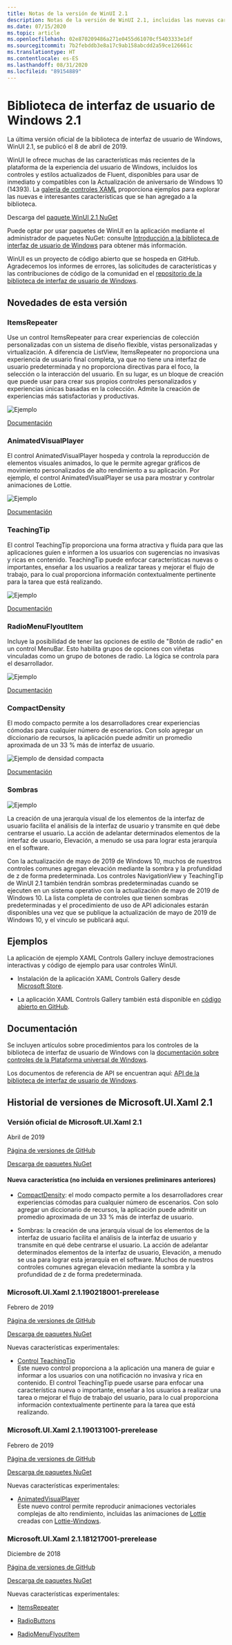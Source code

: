 ```yaml
---
title: Notas de la versión de WinUI 2.1
description: Notas de la versión de WinUI 2.1, incluidas las nuevas características y correcciones de errores.
ms.date: 07/15/2020
ms.topic: article
ms.openlocfilehash: 02e870209486a271e0455d61070cf5403333e1df
ms.sourcegitcommit: 7b2febddb3e8a17c9ab158abcdd2a59ce126661c
ms.translationtype: HT
ms.contentlocale: es-ES
ms.lasthandoff: 08/31/2020
ms.locfileid: "89154889"
---
```

# <a name="windows-ui-library-21"></a>Biblioteca de interfaz de usuario de Windows 2.1

La última versión oficial de la biblioteca de interfaz de usuario de Windows, WinUI 2.1, se publicó el 8 de abril de 2019. 

WinUI le ofrece muchas de las características más recientes de la plataforma de la experiencia del usuario de Windows, incluidos los controles y estilos actualizados de Fluent, disponibles para usar de inmediato y compatibles con la Actualización de aniversario de Windows 10 (14393). La [galería de controles XAML](/windows/uwp/design/controls-and-patterns/#xaml-controls-gallery) proporciona ejemplos para explorar las nuevas e interesantes características que se han agregado a la biblioteca.

Descarga del [paquete WinUI 2.1 NuGet](https://www.nuget.org/packages/Microsoft.UI.Xaml/2.1.190405004)

Puede optar por usar paquetes de WinUI en la aplicación mediante el administrador de paquetes NuGet: consulte [Introducción a la biblioteca de interfaz de usuario de Windows](/uwp/toolkits/winui/getting-started) para obtener más información.

WinUI es un proyecto de código abierto que se hospeda en GitHub. Agradecemos los informes de errores, las solicitudes de características y las contribuciones de código de la comunidad en el [repositorio de la biblioteca de interfaz de usuario de Windows](https://aka.ms/winui).

## <a name="whats-new-in-this-release"></a>Novedades de esta versión

### <a name="itemsrepeater"></a>ItemsRepeater

Use un control ItemsRepeater para crear experiencias de colección personalizadas con un sistema de diseño flexible, vistas personalizadas y virtualización.
A diferencia de ListView, ItemsRepeater no proporciona una experiencia de usuario final completa, ya que no tiene una interfaz de usuario predeterminada y no proporciona directivas para el foco, la selección o la interacción del usuario. En su lugar, es un bloque de creación que puede usar para crear sus propios controles personalizados y experiencias únicas basadas en la colección. Admite la creación de experiencias más satisfactorias y productivas.

![Ejemplo](../images/ItemsRepeater%20-%20MSN%20News.gif)

[Documentación](/windows/uwp/design/controls-and-patterns/items-repeater)

### <a name="animatedvisualplayer"></a>AnimatedVisualPlayer

El control AnimatedVisualPlayer hospeda y controla la reproducción de elementos visuales animados, lo que le permite agregar gráficos de movimiento personalizados de alto rendimiento a su aplicación. Por ejemplo, el control AnimatedVisualPlayer se usa para mostrar y controlar animaciones de Lottie.

![Ejemplo](../images/AnimatedVisualPlayerUpdated.gif)

[Documentación](/windows/communitytoolkit/animations/lottie)

### <a name="teachingtip"></a>TeachingTip

El control TeachingTip proporciona una forma atractiva y fluida para que las aplicaciones guíen e informen a los usuarios con sugerencias no invasivas y ricas en contenido. TeachingTip puede enfocar características nuevas o importantes, enseñar a los usuarios a realizar tareas y mejorar el flujo de trabajo, para lo cual proporciona información contextualmente pertinente para la tarea que está realizando.

![Ejemplo](../images/TeachingTipUpdated.gif)

[Documentación](/windows/uwp/design/controls-and-patterns/dialogs-and-flyouts/teaching-tip)

### <a name="radiomenuflyoutitem"></a>RadioMenuFlyoutItem

Incluye la posibilidad de tener las opciones de estilo de "Botón de radio" en un control MenuBar. Esto habilita grupos de opciones con viñetas vinculadas como un grupo de botones de radio. La lógica se controla para el desarrollador.

![Ejemplo](../images/RadioMenuFlyoutItem1.png)

[Documentación](/windows/uwp/design/controls-and-patterns/menus#create-a-menu-flyout-or-a-context-menu)

### <a name="compactdensity"></a>CompactDensity

El modo compacto permite a los desarrolladores crear experiencias cómodas para cualquier número de escenarios. Con solo agregar un diccionario de recursos, la aplicación puede admitir un promedio aproximada de un 33 % más de interfaz de usuario.

![Ejemplo de densidad compacta](../images/CompactDensityUpdated.png)

[Documentación](/windows/uwp/design/style/spacing)

### <a name="shadows"></a>Sombras

![Ejemplo](../images/shadow.gif)

La creación de una jerarquía visual de los elementos de la interfaz de usuario facilita el análisis de la interfaz de usuario y transmite en qué debe centrarse el usuario. La acción de adelantar determinados elementos de la interfaz de usuario, Elevación, a menudo se usa para lograr esta jerarquía en el software. 

Con la actualización de mayo de 2019 de Windows 10, muchos de nuestros controles comunes agregan elevación mediante la sombra y la profundidad de z de forma predeterminada. Los controles NavigationView y TeachingTip de WinUI 2.1 también tendrán sombras predeterminadas cuando se ejecuten en un sistema operativo con la actualización de mayo de 2019 de Windows 10. La lista completa de controles que tienen sombras predeterminadas y el procedimiento de uso de API adicionales estarán disponibles una vez que se publique la actualización de mayo de 2019 de Windows 10, y el vínculo se publicará aquí.

## <a name="examples"></a>Ejemplos

La aplicación de ejemplo XAML Controls Gallery incluye demostraciones interactivas y código de ejemplo para usar controles WinUI.

* Instalación de la aplicación XAML Controls Gallery desde [Microsoft Store](
https://www.microsoft.com/p/xaml-controls-gallery/9msvh128x2zt).

* La aplicación XAML Controls Gallery también está disponible en [código abierto en GitHub](
https://github.com/Microsoft/Xaml-Controls-Gallery).

## <a name="documentation"></a>Documentación

Se incluyen artículos sobre procedimientos para los controles de la biblioteca de interfaz de usuario de Windows con la [documentación sobre controles de la Plataforma universal de Windows](/windows/uwp/design/controls-and-patterns/).

Los documentos de referencia de API se encuentran aquí: [API de la biblioteca de interfaz de usuario de Windows](/uwp/api/overview/winui/).

## <a name="microsoftuixaml-21-version-history"></a>Historial de versiones de Microsoft.UI.Xaml 2.1

### <a name="microsoftuixaml-21-official-release"></a>Versión oficial de Microsoft.UI.Xaml 2.1

Abril de 2019

[Página de versiones de GitHub](https://github.com/Microsoft/microsoft-ui-xaml/releases)

[Descarga de paquetes NuGet](https://www.nuget.org/packages/Microsoft.UI.Xaml/2.1.190405004)

#### <a name="new-feature-not-included-in-earlier-pre-releases"></a>Nueva característica (no incluida en versiones preliminares anteriores)

* [CompactDensity](/windows/uwp/design/style/spacing): el modo compacto permite a los desarrolladores crear experiencias cómodas para cualquier número de escenarios. Con solo agregar un diccionario de recursos, la aplicación puede admitir un promedio aproximada de un 33 % más de interfaz de usuario.

* Sombras: la creación de una jerarquía visual de los elementos de la interfaz de usuario facilita el análisis de la interfaz de usuario y transmite en qué debe centrarse el usuario. La acción de adelantar determinados elementos de la interfaz de usuario, Elevación, a menudo se usa para lograr esta jerarquía en el software. Muchos de nuestros controles comunes agregan elevación mediante la sombra y la profundidad de z de forma predeterminada.  

### <a name="microsoftuixaml-21190218001-prerelease"></a>Microsoft.UI.Xaml 2.1.190218001-prerelease

Febrero de 2019

[Página de versiones de GitHub](https://github.com/Microsoft/microsoft-ui-xaml/releases/tag/v2.1.190219001-prerelease)

[Descarga de paquetes NuGet](https://www.nuget.org/packages/Microsoft.UI.Xaml/2.1.190218001-prerelease)

Nuevas características experimentales:

* [Control TeachingTip](https://github.com/Microsoft/microsoft-ui-xaml/issues/21)  
  Este nuevo control proporciona a la aplicación una manera de guiar e informar a los usuarios con una notificación no invasiva y rica en contenido. El control TeachingTip puede usarse para enfocar una característica nueva o importante, enseñar a los usuarios a realizar una tarea o mejorar el flujo de trabajo del usuario, para lo cual proporciona información contextualmente pertinente para la tarea que está realizando.

### <a name="microsoftuixaml-21190131001-prerelease"></a>Microsoft.UI.Xaml 2.1.190131001-prerelease

Febrero de 2019

[Página de versiones de GitHub](https://github.com/Microsoft/microsoft-ui-xaml/releases/tag/v2.1.190131001-prerelease)

[Descarga de paquetes NuGet](https://www.nuget.org/packages/Microsoft.UI.Xaml/2.1.190131001-prerelease)

Nuevas características experimentales:

* [AnimatedVisualPlayer](/uwp/api/microsoft.ui.xaml.controls.animatedvisualplayer)  
  Este nuevo control permite reproducir animaciones vectoriales complejas de alto rendimiento, incluidas las animaciones de [Lottie](https://github.com/airbnb/lottie) creadas con [Lottie-Windows](/windows/communitytoolkit/animations/lottie).

### <a name="microsoftuixaml-21181217001-prerelease"></a>Microsoft.UI.Xaml 2.1.181217001-prerelease

Diciembre de 2018

[Página de versiones de GitHub](https://github.com/Microsoft/microsoft-ui-xaml/releases/tag/v2.1.181217001-prerelease)

[Descarga de paquetes NuGet](https://www.nuget.org/packages/Microsoft.UI.Xaml/2.1.181217001-prerelease)

Nuevas características experimentales:

* [ItemsRepeater](/uwp/api/microsoft.ui.xaml.controls.itemsrepeater)

* [RadioButtons](/uwp/api/microsoft.ui.xaml.controls.radiobuttons)

* [RadioMenuFlyoutItem](/uwp/api/microsoft.ui.xaml.controls.radiomenuflyoutitem)